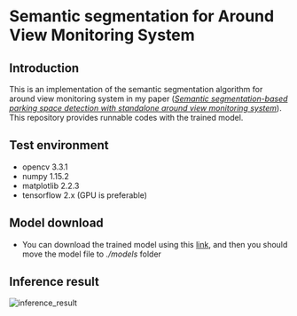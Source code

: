 # Semantic segmentation for Around View Monitoring System

## Introduction

This is an implementation of the semantic segmentation algorithm for around view monitoring system in my paper ([*Semantic segmentation-based parking space detection with standalone around view monitoring system*](https://link.springer.com/article/10.1007%2Fs00138-018-0986-z)). This repository provides runnable codes with the trained model.



## Test environment

* opencv 3.3.1
* numpy 1.15.2
* matplotlib 2.2.3
* tensorflow 2.x (GPU is preferable)



## Model download

* You can download the trained model using this [link](https://drive.google.com/open?id=1ragwEW1fRzpPU9BF42ActYfnOxpZcp06), and then you should move the model file to *./models* folder



## Inference result

![inference_result](image/inference_result.png)

